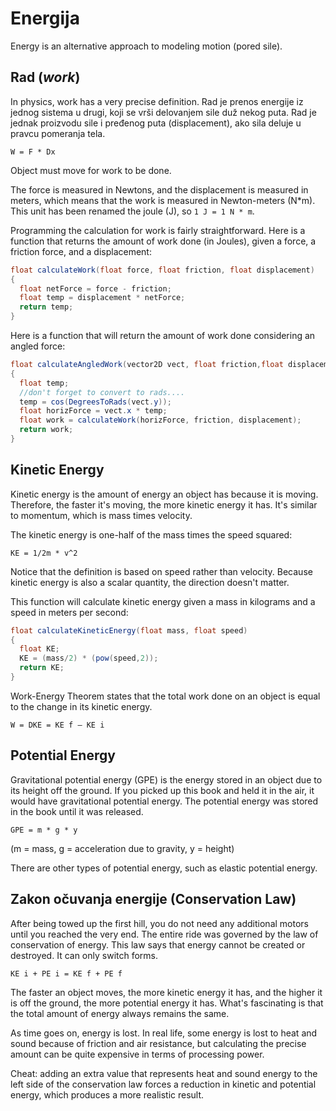 # Energija

Energy is an alternative approach to modeling motion (pored sile).

## Rad (*work*)

In physics, work has a very precise definition. Rad je prenos energije iz jednog sistema u drugi, koji se vrši delovanjem sile duž nekog puta. Rad je jednak proizvodu sile i pređenog puta (displacement), ako sila deluje u pravcu pomeranja tela.

```
W = F * Dx
```

Object must move for work to be done.

The force is measured in Newtons, and the displacement is measured in meters, which means that the work is measured in Newton-meters (N*m). This unit has been renamed the joule (J), so `1 J = 1 N * m`.

Programming the calculation for work is fairly straightforward. Here is a function that returns the amount of work done (in Joules), given a force, a friction force, and a displacement:

```java
float calculateWork(float force, float friction, float displacement)
{
  float netForce = force - friction;
  float temp = displacement * netForce;
  return temp;
}
```

Here is a function that will return the amount of work done considering an angled force:

```java
float calculateAngledWork(vector2D vect, float friction,float displacement)
{
  float temp;
  //don't forget to convert to rads....
  temp = cos(DegreesToRads(vect.y));
  float horizForce = vect.x * temp;
  float work = calculateWork(horizForce, friction, displacement);
  return work;
}
```

## Kinetic Energy

Kinetic energy is the amount of energy an object has because it is moving. Therefore, the faster it's moving, the more kinetic energy it has. It's similar to momentum, which is mass times velocity.

The kinetic energy is one-half of the mass times the speed squared:
```
KE = 1/2m * v^2
```

Notice that the definition is based on speed rather than velocity. Because kinetic energy is also a scalar quantity, the direction doesn't matter.

This function will calculate kinetic energy given a mass in kilograms and a speed in meters per second:

```java
float calculateKineticEnergy(float mass, float speed)
{
  float KE;
  KE = (mass/2) * (pow(speed,2));
  return KE;
}
```

Work-Energy Theorem states that the total work done on an object is equal to the change in its kinetic energy.
```
W = DKE = KE f – KE i
```

## Potential Energy

Gravitational potential energy (GPE) is the energy stored in an object due to its height off the ground. If you picked up this book and held it in the air, it would have gravitational potential energy. The potential energy was stored in the book until it was released.
```
GPE = m * g * y
```
(m = mass, g = acceleration due to gravity, y = height)

There are other types of potential energy, such as elastic potential energy.

## Zakon očuvanja energije (Conservation Law)

After being towed up the first hill, you do not need any additional motors until you reached the very end. The entire ride was governed by the law of conservation of energy. This law says that energy cannot be created or destroyed. It can only switch forms.

```
KE i + PE i = KE f + PE f
```

The faster an object moves, the more kinetic energy it has, and the higher it is off the ground, the more potential energy it has. What's fascinating is that the total amount of energy always remains the same.

As time goes on, energy is lost. In real life, some energy is lost to heat and sound because of friction and air resistance, but calculating the precise amount can be quite expensive in terms of processing power.

Cheat: adding an extra value that represents heat and sound energy to the left side of the conservation law forces a reduction in kinetic and potential energy, which produces a more realistic result.
